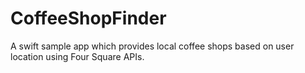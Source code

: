 # CoffeeShopFinder
A swift sample app which provides local coffee shops based on user location using Four Square APIs.
